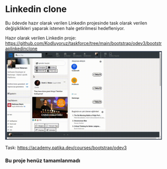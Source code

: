 # Linkedin clone

Bu ödevde hazır olarak verilen Linkedin projesinde task olarak verilen değişiklikleri yaparak istenen hale getirilmesi hedefleniyor.


Hazır olarak verilen Linkedin proje: https://github.com/Kodluyoruz/taskforce/tree/main/bootstrap/odev3/bootstraplinkedinclone
![pic](assets/LinkedinClone.png)


Task: https://academy.patika.dev/courses/bootstrap/odev3


<!-- ### Verilen görevleri olabildiğince tamamlamaya çalıştım ve son halini yükledim -->
### Bu proje henüz tamamlanmadı

